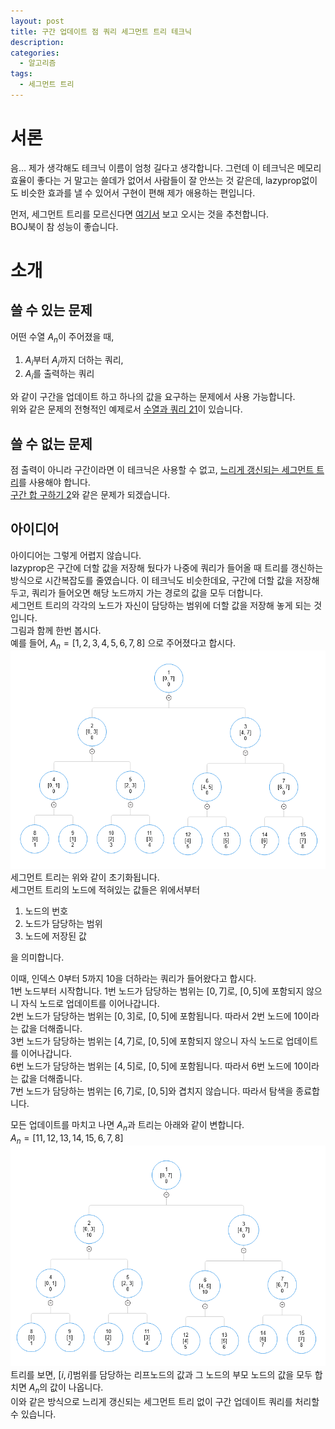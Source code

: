 ```yaml
---
layout: post
title: 구간 업데이트 점 쿼리 세그먼트 트리 테크닉
description:
categories:
  - 알고리즘
tags:
  - 세그먼트 트리
---
```


# 서론
음... 제가 생각해도 테크닉 이름이 엄청 길다고 생각합니다. 그런데 이 테크닉은 메모리 효율이 좋다는 거 말고는 쓸데가 없어서 사람들이 잘 안쓰는 것 같은데, lazyprop없이도 비슷한 효과를 낼 수 있어서 구현이 편해 제가 애용하는 편입니다.

먼저, 세그먼트 트리를 모르신다면 [여기서](https://book.acmicpc.net/ds/segment-tree) 보고 오시는 것을 추천합니다. \
BOJ북이 참 성능이 좋습니다.

# 소개

## 쓸 수 있는 문제

어떤 수열 $A_n$이 주어졌을 때,

1. $A_i$부터 $A_j$까지 더하는 쿼리,
2. $A_i$를 출력하는 쿼리

와 같이 구간을 업데이트 하고 하나의 값을 요구하는 문제에서 사용 가능합니다. \
위와 같은 문제의 전형적인 예제로서 [수열과 쿼리 21](https://www.acmicpc.net/problem/16975)이 있습니다.

## 쓸 수 없는 문제

점 출력이 아니라 구간이라면 이 테크닉은 사용할 수 없고, [느리게 갱신되는 세그먼트 트리](https://book.acmicpc.net/ds/segment-tree-lazy-propagation)를 사용해야 합니다. \
[구간 합 구하기 2](https://www.acmicpc.net/problem/10999)와 같은 문제가 되겠습니다.

## 아이디어

아이디어는 그렇게 어렵지 않습니다. \
lazyprop은 구간에 더할 값을 저장해 뒀다가 나중에 쿼리가 들어올 때 트리를 갱신하는 방식으로 시간복잡도를 줄였습니다. 이 테크닉도 비슷한데요, 구간에 더할 값을 저장해두고, 쿼리가 들어오면 해당 노드까지 가는 경로의 값을 모두 더합니다. \
세그먼트 트리의 각각의 노드가 자신이 담당하는 범위에 더할 값을 저장해 놓게 되는 것입니다. \
그림과 함께 한번 봅시다. \
예를 들어, $A_n = [ 1, 2, 3, 4, 5, 6, 7, 8 ]$ 으로 주어졌다고 합시다. \
![tree image](/assets/images/구간-업데이트-점-쿼리-세그먼트-트리-테크닉/tree1.png)  
세그먼트 트리는 위와 같이 초기화됩니다. \
세그먼트 트리의 노드에 적혀있는 값들은 위에서부터

1. 노드의 번호
2. 노드가 담당하는 범위
3. 노드에 저장된 값

을 의미합니다.

이때, 인덱스 0부터 5까지 10을 더하라는 쿼리가 들어왔다고 합시다. \
1번 노드부터 시작합니다. 1번 노드가 담당하는 범위는 $[0, 7]$로, $[0, 5]$에 포함되지 않으니 자식 노드로 업데이트를 이어나갑니다. \
2번 노드가 담당하는 범위는 $[0, 3]$로, $[0, 5]$에 포함됩니다. 따라서 2번 노드에 10이라는 값을 더해줍니다. \
3번 노드가 담당하는 범위는 $[4, 7]$로, $[0, 5]$에 포함되지 않으니 자식 노드로 업데이트를 이어나갑니다. \
6번 노드가 담당하는 범위는 $[4, 5]$로, $[0, 5]$에 포함됩니다. 따라서 6번 노드에 10이라는 값을 더해줍니다. \
7번 노드가 담당하는 범위는 $[6, 7]$로, $[0, 5]$와 겹치지 않습니다. 따라서 탐색을 종료합니다.

모든 업데이트를 마치고 나면 $A_n$과 트리는 아래와 같이 변합니다. \
$A_n = [ 11, 12, 13, 14, 15, 6, 7, 8 ]$ \
![tree image 2](/assets/images/구간-업데이트-점-쿼리-세그먼트-트리-테크닉/tree2.png) \
트리를 보면, $[i, i]$범위를 담당하는 리프노드의 값과 그 노드의 부모 노드의 값을 모두 합치면 $A_n$의 값이 나옵니다. \
이와 같은 방식으로 느리게 갱신되는 세그먼트 트리 없이 구간 업데이트 쿼리를 처리할 수 있습니다.
